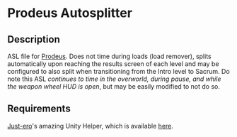 # Prodeus Autosplitter
## Description
ASL file for [Prodeus](https://www.prodeusgame.com/). Does not time during loads (load remover), splits automatically upon reaching the results screen of each level and may be configured to also split when transitioning from the Intro level to Sacrum. Do note this ASL *continues to time in the overworld, during pause, and while the weapon wheel HUD is open*, but may be easily modified to not do so.

## Requirements
[Just-ero](https://github.com/just-ero/)'s amazing Unity Helper, which is available [here](https://github.com/just-ero/asl-help/raw/main/Components/UnityASL.bin).